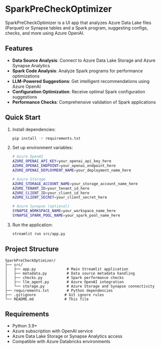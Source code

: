 # SparkPreCheckOptimizer

SparkPreCheckOptimizer is a UI app that analyzes Azure Data Lake files (Parquet) or Synapse tables and a Spark program, suggesting configs, checks, and more using Azure OpenAI.

## Features

- **Data Source Analysis**: Connect to Azure Data Lake Storage and Azure Synapse Analytics
- **Spark Code Analysis**: Analyze Spark programs for performance optimizations
- **LLM-Powered Suggestions**: Get intelligent recommendations using Azure OpenAI
- **Configuration Optimization**: Receive optimal Spark configuration suggestions
- **Performance Checks**: Comprehensive validation of Spark applications

## Quick Start

1. Install dependencies:
   ```bash
   pip install -r requirements.txt
   ```

2. Set up environment variables:
   ```bash
   # Azure OpenAI
   AZURE_OPENAI_API_KEY=your_openai_api_key_here
   AZURE_OPENAI_ENDPOINT=your_openai_endpoint_here
   AZURE_OPENAI_DEPLOYMENT_NAME=your_deployment_name_here
   
   # Azure Storage
   AZURE_STORAGE_ACCOUNT_NAME=your_storage_account_name_here
   AZURE_TENANT_ID=your_tenant_id_here
   AZURE_CLIENT_ID=your_client_id_here
   AZURE_CLIENT_SECRET=your_client_secret_here
   
   # Azure Synapse (optional)
   SYNAPSE_WORKSPACE_NAME=your_workspace_name_here
   SYNAPSE_SPARK_POOL_NAME=your_spark_pool_name_here
   ```

3. Run the application:
   ```bash
   streamlit run src/app.py
   ```

## Project Structure

```
SparkPreCheckOptimizer/
├── src/
│   ├── app.py              # Main Streamlit application
│   ├── metadata.py         # Data source metadata handling
│   ├── checks.py           # Spark performance checks
│   ├── llm_agent.py        # Azure OpenAI integration
│   └── storage.py          # Azure Storage and Synapse connectivity
├── requirements.txt        # Python dependencies
├── .gitignore             # Git ignore rules
└── README.md              # This file
```

## Requirements

- Python 3.9+
- Azure subscription with OpenAI service
- Azure Data Lake Storage or Synapse Analytics access
- Compatible with Azure Databricks environments
